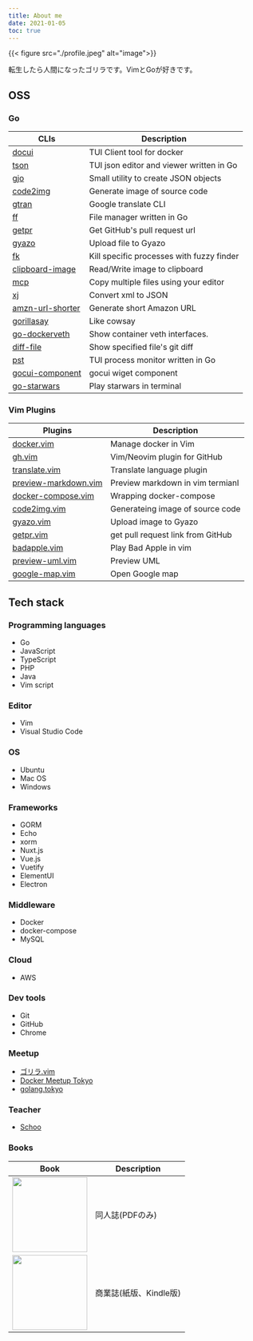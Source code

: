 ```yaml
---
title: About me
date: 2021-01-05
toc: true
---
```


{{< figure src="./profile.jpeg" alt="image">}}

転生したら人間になったゴリラです。VimとGoが好きです。

## OSS

### Go
| CLIs                                                              | Description                               |
|-------------------------------------------------------------------|-------------------------------------------|
| [docui](https://github.com/skanehira/docui)                       | TUI Client tool for docker                |
| [tson](https://github.com/skanehira/tson)                         | TUI json editor and viewer written in Go  |
| [gjo](https://github.com/skanehira/gjo)                           | Small utility to create JSON objects      |
| [code2img](https://github.com/skanehira/code2img)                 | Generate image of source code             |
| [gtran](https://github.com/skanehira/gtran)                       | Google translate CLI                      |
| [ff](https://github.com/skanehira/ff)                             | File manager written in Go                |
| [getpr](https://github.com/skanehira/getpr)                       | Get GitHub's pull request url             |
| [gyazo](https://github.com/skanehira/gyazo)                       | Upload file to Gyazo                      |
| [fk](https://github.com/skanehira/fk)                             | Kill specific processes with fuzzy finder |
| [clipboard-image](https://github.com/skanehira/clipboard-image)   | Read/Write image to clipboard             |
| [mcp](https://github.com/skanehira/mcp)                           | Copy multiple files using your editor     |
| [xj](https://github.com/skanehira/xj)                             | Convert xml to JSON                       |
| [amzn-url-shorter](https://github.com/skanehira/amzn-url-shorter) | Generate short Amazon URL                 |
| [gorillasay](https://github.com/skanehira/gorillasay)             | Like cowsay                               |
| [go-dockerveth](https://github.com/skanehira/go-dockerveth)       | Show container veth interfaces.           |
| [diff-file](https://github.com/skanehira/diff-file)               | Show specified file's git diff            |
| [pst](https://github.com/skanehira/pst)                           | TUI process monitor written in Go         |
| [gocui-component](https://github.com/skanehira/gocui-component)   | gocui wiget component                     |
| [go-starwars](https://github.com/skanehira/go-starwars)           | Play starwars in terminal                 |


### Vim Plugins

| Plugins                                                                   | Description                       |
|---------------------------------------------------------------------------|-----------------------------------|
| [docker.vim](https://github.com/skanehira/docker.vim)                     | Manage docker in Vim              |
| [gh.vim](https://github.com/skanehira/gh.vim)                             | Vim/Neovim plugin for GitHub      |
| [translate.vim](https://github.com/skanehira/translate.vim)               | Translate language plugin         |
| [preview-markdown.vim](https://github.com/skanehira/preview-markdown.vim) | Preview markdown in vim termianl  |
| [docker-compose.vim](https://github.com/skanehira/docker-compose.vim)     | Wrapping docker-compose           |
| [code2img.vim](https://github.com/skanehira/code2img.vim)                 | Generateing image of source code  |
| [gyazo.vim](https://github.com/skanehira/gyazo.vim)                       | Upload image to Gyazo             |
| [getpr.vim](https://github.com/skanehira/getpr.vim)                       | get pull request link from GitHub |
| [badapple.vim](skanehira/badapple.vim)                                    | Play Bad Apple in vim             |
| [preview-uml.vim](https://github.com/skanehira/preview-uml.vim)           | Preview UML                       |
| [google-map.vim](https://github.com/skanehira/google-map.vim)             | Open Google map                   |


## Tech stack
### Programming languages
- Go
- JavaScript
- TypeScript
- PHP
- Java
- Vim script

### Editor
- Vim
- Visual Studio Code

### OS
- Ubuntu
- Mac OS
- Windows

### Frameworks
- GORM
- Echo
- xorm
- Nuxt.js
- Vue.js
- Vuetify
- ElementUI
- Electron

### Middleware
- Docker
- docker-compose
- MySQL

### Cloud
- AWS

### Dev tools
- Git
- GitHub
- Chrome

### Meetup
- [ゴリラ.vim](https://gorillavim.connpass.com/)
- [Docker Meetup Tokyo](https://dockerjp.connpass.com/)
- [golang.tokyo](https://golangtokyo.connpass.com/)

### Teacher
- [Schoo](https://schoo.jp/teacher/2869)

### Books

| Book                                                                                                                                                                                                      | Description            |
|-----------------------------------------------------------------------------------------------------------------------------------------------------------------------------------------------------------|------------------------|
| <a href="https://gorilla0513.booth.pm/items/1513974" target="_blank"><img src="https://s2.booth.pm/dd220c7f-3883-4e61-92ee-9de29d0c71ea/i/1513974/494aba9c-ee50-444a-8261-66a07ad44d89_base_resized.jpg" width=150 /></a> | 同人誌(PDFのみ)        |
| <a href="https://nextpublishing.jp/book/11839.html" target="_blank"><img src="https://nextpublishing.jp/wp-content/uploads/2020/05/N01186.jpg" width=150 /></a>                                                           | 商業誌(紙版、Kindle版) |





